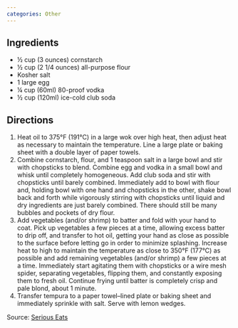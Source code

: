 ```yaml
---
categories: Other
---
```


## Ingredients
 - &frac12; cup (3 ounces) cornstarch
 - &frac12; cup (2 1/4 ounces) all-purpose flour
 - Kosher salt
 - 1 large egg
 - &frac14; cup (60ml) 80-proof vodka
 - &frac12; cup (120ml) ice-cold club soda

## Directions

1. Heat oil to 375°F (191°C) in a large wok over high heat, then adjust heat as necessary to maintain the temperature. Line a large plate or baking sheet with a double layer of paper towels.
2. Combine cornstarch, flour, and 1 teaspoon salt in a large bowl and stir with chopsticks to blend. Combine egg and vodka in a small bowl and whisk until completely homogeneous. Add club soda and stir with chopsticks until barely combined. Immediately add to bowl with flour and, holding bowl with one hand and chopsticks in the other, shake bowl back and forth while vigorously stirring with chopsticks until liquid and dry ingredients are just barely combined. There should still be many bubbles and pockets of dry flour.
3. Add vegetables (and/or shrimp) to batter and fold with your hand to coat. Pick up vegetables a few pieces at a time, allowing excess batter to drip off, and transfer to hot oil, getting your hand as close as possible to the surface before letting go in order to minimize splashing. Increase heat to high to maintain the temperature as close to 350°F (177°C) as possible and add remaining vegetables (and/or shrimp) a few pieces at a time. Immediately start agitating them with chopsticks or a wire mesh spider, separating vegetables, flipping them, and constantly exposing them to fresh oil. Continue frying until batter is completely crisp and pale blond, about 1 minute.
4. Transfer tempura to a paper towel–lined plate or baking sheet and immediately sprinkle with salt. Serve with lemon wedges.

Source: [Serious Eats](http://www.seriouseats.com/recipes/2017/09/the-food-lab-tempura-vegetables-shrimp-recipe.html)
